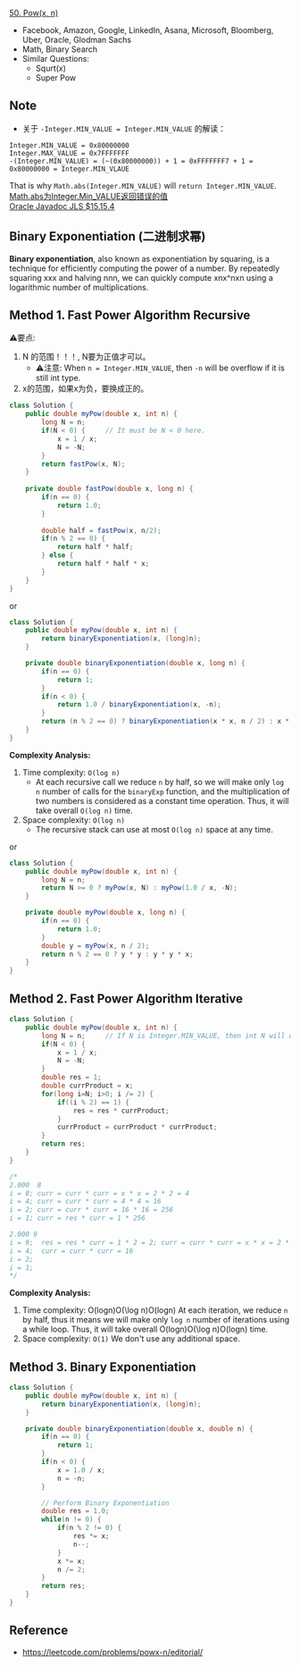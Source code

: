 [50. Pow(x, n)](https://leetcode.com/problems/powx-n/)

* Facebook, Amazon, Google, LinkedIn, Asana, Microsoft, Bloomberg, Uber, Oracle, Glodman Sachs
* Math, Binary Search
* Similar Questions:
    * Squrt(x)
    * Super Pow
    

## Note
* 关于 `-Integer.MIN_VALUE = Integer.MIN_VALUE` 的解读：
```
Integer.MIN_VALUE = 0x80000000
Integer.MAX_VALUE = 0x7FFFFFFF
-(Integer.MIN_VALUE) = (~(0x80000000)) + 1 = 0xFFFFFFF7 + 1 = 0x80000000 = Integer.MIN_VLAUE
```

That is why `Math.abs(Integer.MIN_VALUE)` will `return Integer.MIN_VALUE`.
[Math.abs为Integer.Min_VALUE返回错误的值](https://blog.csdn.net/oDaiLiDong/article/details/47406525)                       
[Oracle Javadoc JLS $15.15.4](https://docs.oracle.com/javase/specs/jls/se7/html/jls-15.html#jls-15.15.4)


## Binary Exponentiation (二进制求幂)
**Binary exponentiation**, also known as exponentiation by squaring, is a technique for efficiently computing the power of a number. By repeatedly squaring xxx and halving nnn, we can quickly compute xnx^nxn using a logarithmic number of multiplications.


## Method 1. Fast Power Algorithm Recursive
⚠️要点:
1. N 的范围！！！, N要为正值才可以。
   * ⚠️注意: When `n = Integer.MIN_VALUE`, then `-n` will be overflow if it is still int type.
2. x的范围，如果x为负，要换成正的。

```java 
class Solution {
    public double myPow(double x, int n) {
        long N = n;
        if(N < 0) {     // It must be N < 0 here.
            x = 1 / x;
            N = -N;
        }
        return fastPow(x, N);
    }
    
    private double fastPow(double x, long n) {
        if(n == 0) {
            return 1.0;
        }
        
        double half = fastPow(x, n/2);
        if(n % 2 == 0) {
            return half * half;
        } else {
            return half * half * x;
        }
    }
}
```

or

```Java
class Solution {
    public double myPow(double x, int n) {
        return binaryExponentiation(x, (long)n);
    }

    private double binaryExponentiation(double x, long n) {
        if(n == 0) {
            return 1;
        }
        if(n < 0) {
            return 1.0 / binaryExponentiation(x, -n);
        }
        return (n % 2 == 0) ? binaryExponentiation(x * x, n / 2) : x * binaryExponentiation(x * x, (n-1)/2);
    }
}
```
**Complexity Analysis:**
1. Time complexity: `O(log n)`
    * At each recursive call we reduce `n` by half, so we will make only `log n` number of calls for the `binaryExp` function, and the multiplication of two numbers is considered as a constant time operation.
    Thus, it will take overall `O(log n)` time.
2. Space complexity: `O(log n)`
    * The recursive stack can use at most `O(log n)` space at any time.

or
```java
class Solution {
    public double myPow(double x, int n) {
        long N = n;
        return N >= 0 ? myPow(x, N) : myPow(1.0 / x, -N);
    }

    private double myPow(double x, long n) {
        if(n == 0) {
            return 1.0;
        }
        double y = myPow(x, n / 2);
        return n % 2 == 0 ? y * y : y * y * x;
    }
}
```

## Method 2. Fast Power Algorithm Iterative
```java
class Solution {
    public double myPow(double x, int n) {
        long N = n;     // If N is Integer.MIN_VALUE, then int N will overflow
        if(N < 0) {
            x = 1 / x;
            N = -N;
        }
        double res = 1;
        double currProduct = x;
        for(long i=N; i>0; i /= 2) {
            if((i % 2) == 1) {
                res = res * currProduct;
            }
            currProduct = currProduct * currProduct;
        }
        return res;
    }
}

/*
2.000  8
i = 8; curr = curr * curr = x * x = 2 * 2 = 4
i = 4; curr = curr * curr = 4 * 4 = 16
i = 2; curr = curr * curr = 16 * 16 = 256
i = 1; curr = res * curr = 1 * 256

2.000 9
i = 9;  res = res * curr = 1 * 2 = 2; curr = curr * curr = x * x = 2 * 2 = 4
i = 4;  curr = curr * curr = 16
i = 2;
i = 1;  
*/
```

**Complexity Analysis:**
1. Time complexity: O(log⁡n)O(\log n)O(logn)
    At each iteration, we reduce `n` by half, thus it means we will make only `log n` number of iterations using a while loop.
    Thus, it will take overall O(log⁡n)O(\log n)O(logn) time.
2. Space complexity: `O(1)`
    We don't use any additional space.


## Method 3. Binary Exponentiation
```java
class Solution {
    public double myPow(double x, int n) {
        return binaryExponentiation(x, (long)n);
    }

    private double binaryExponentiation(double x, double n) {
        if(n == 0) {
            return 1;
        }
        if(n < 0) {
            x = 1.0 / x;
            n = -n;
        }

        // Perform Binary Exponentiation
        double res = 1.0;
        while(n != 0) {
            if(n % 2 != 0) {
                res *= x;
                n--;
            }
            x *= x;
            n /= 2;
        }
        return res;
    }
}
```


## Reference
* https://leetcode.com/problems/powx-n/editorial/